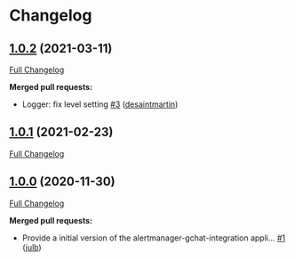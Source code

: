 # Changelog

## [1.0.2](https://github.com/julb/alertmanager-gchat-integration/tree/1.0.2) (2021-03-11)

[Full Changelog](https://github.com/julb/alertmanager-gchat-integration/compare/v1...1.0.2)

**Merged pull requests:**

- Logger: fix level setting [\#3](https://github.com/julb/alertmanager-gchat-integration/pull/3) ([desaintmartin](https://github.com/desaintmartin))

## [1.0.1](https://github.com/julb/alertmanager-gchat-integration/tree/1.0.1) (2021-02-23)

[Full Changelog](https://github.com/julb/alertmanager-gchat-integration/compare/latest...1.0.1)

## [1.0.0](https://github.com/julb/alertmanager-gchat-integration/tree/1.0.0) (2020-11-30)

[Full Changelog](https://github.com/julb/alertmanager-gchat-integration/compare/9ed168fb8b10065d6ed8ccb5242979da83466dd6...1.0.0)

**Merged pull requests:**

- Provide a initial version of the alertmanager-gchat-integration appli… [\#1](https://github.com/julb/alertmanager-gchat-integration/pull/1) ([julb](https://github.com/julb))



